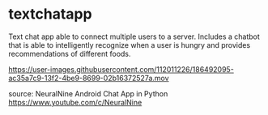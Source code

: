 # textchatapp

Text chat app able to connect multiple users to a server. Includes a chatbot that is able to intelligently recognize when a user is hungry and provides recommendations of different foods. 

https://user-images.githubusercontent.com/112011226/186492095-ac35a7c9-13f2-4be9-8699-02b16372527a.mov

source: NeuralNine Android Chat App in Python
https://www.youtube.com/c/NeuralNine
